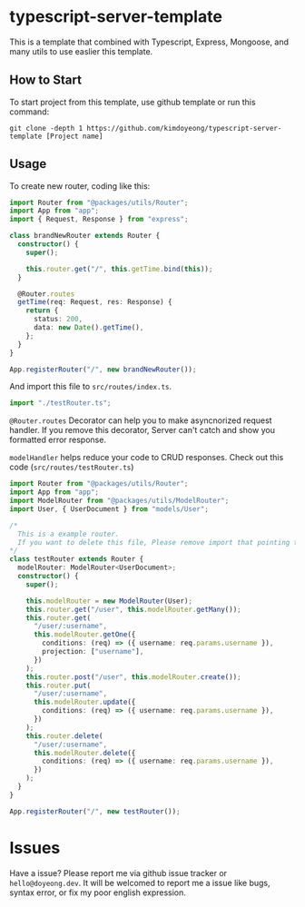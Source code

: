 # typescript-server-template

This is a template that combined with Typescript, Express, Mongoose, and many utils to use easlier this template.

## How to Start

To start project from this template, use github template or run this command:

```
git clone -depth 1 https://github.com/kimdoyeong/typescript-server-template [Project name]
```

## Usage

To create new router, coding like this:

```typescript
import Router from "@packages/utils/Router";
import App from "app";
import { Request, Response } from "express";

class brandNewRouter extends Router {
  constructor() {
    super();

    this.router.get("/", this.getTime.bind(this));
  }

  @Router.routes
  getTime(req: Request, res: Response) {
    return {
      status: 200,
      data: new Date().getTime(),
    };
  }
}

App.registerRouter("/", new brandNewRouter());
```

And import this file to `src/routes/index.ts`.

```typescript
import "./testRouter.ts";
```

`@Router.routes` Decorator can help you to make asyncnorized request handler. If you remove this decorator, Server can't catch and show you formatted error response.

`modelHandler` helps reduce your code to CRUD responses. Check out this code (`src/routes/testRouter.ts`)

```typescript
import Router from "@packages/utils/Router";
import App from "app";
import ModelRouter from "@packages/utils/ModelRouter";
import User, { UserDocument } from "models/User";

/*
  This is a example router.
  If you want to delete this file, Please remove import that pointing this file in 'routes/index.ts'.
*/
class testRouter extends Router {
  modelRouter: ModelRouter<UserDocument>;
  constructor() {
    super();

    this.modelRouter = new ModelRouter(User);
    this.router.get("/user", this.modelRouter.getMany());
    this.router.get(
      "/user/:username",
      this.modelRouter.getOne({
        conditions: (req) => ({ username: req.params.username }),
        projection: ["username"],
      })
    );
    this.router.post("/user", this.modelRouter.create());
    this.router.put(
      "/user/:username",
      this.modelRouter.update({
        conditions: (req) => ({ username: req.params.username }),
      })
    );
    this.router.delete(
      "/user/:username",
      this.modelRouter.delete({
        conditions: (req) => ({ username: req.params.username }),
      })
    );
  }
}

App.registerRouter("/", new testRouter());
```

# Issues

Have a issue? Please report me via github issue tracker or `hello@doyeong.dev`. It will be welcomed to report me a issue like bugs, syntax error, or fix my poor english expression.
